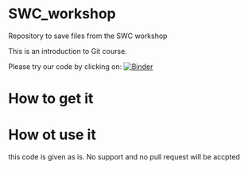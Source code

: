 # SWC_workshop
Repository to save files from the SWC workshop

This is an introduction to Git course.

Please try our code by clicking on:
[![Binder](https://mybinder.org/badge.svg)](https://mybinder.org/v2/gh/samanthakdawson/SWC_workshop)


# How to get it

# How ot use it
this code is given as is. No support and no pull request will be accpted

